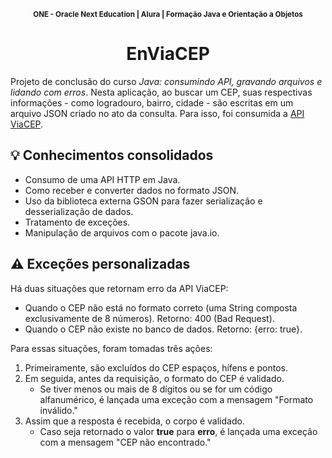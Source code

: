 <p align="center"> <b> <sup>ONE - Oracle Next Education | Alura | Formação Java e Orientação a Objetos</sup></b></p> 
<h1 align="center">EnViaCEP</h1>


Projeto de conclusão do curso <i>Java: consumindo API, gravando arquivos e lidando com erros</i>. Nesta aplicação, ao buscar um CEP, suas respectivas informações - como logradouro, bairro, cidade - são escritas em um arquivo JSON criado no ato da consulta. Para isso, foi consumida a <a href="https://viacep.com.br/">API ViaCEP</a>.

## 💡 Conhecimentos consolidados

- Consumo de uma API HTTP em Java.
- Como receber e converter dados no formato JSON. 
- Uso da biblioteca externa GSON para fazer serialização e desserialização de dados.
- Tratamento de exceções.
- Manipulação de arquivos com o pacote java.io.

## ⚠️ Exceções personalizadas
Há duas situações que retornam erro da API ViaCEP:
- Quando o CEP não está no formato correto (uma String composta exclusivamente de 8 números). Retorno: 400 (Bad Request).
- Quando o CEP não existe no banco de dados. Retorno: {erro: true}.

Para essas situações, foram tomadas três ações:
1. Primeiramente, são excluídos do CEP espaços, hífens e pontos.
2. Em seguida, antes da requisição, o formato do CEP é validado.
   - Se tiver menos ou mais de 8 dígitos ou se for um código alfanumérico, é lançada uma exceção com a mensagem "Formato inválido."
3. Assim que a resposta é recebida, o corpo é validado.
   - Caso seja retornado o valor <b>true</b> para <b>erro</b>, é lançada uma exceção com a mensagem "CEP não encontrado."
